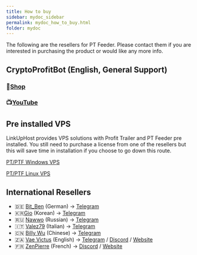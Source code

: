 ```yaml
---
title: How to buy
sidebar: mydoc_sidebar
permalink: mydoc_how_to_buy.html
folder: mydoc
---
```


The following are the resellers for PT Feeder. Please contact them if you are interested in purchasing the product or would like any more info. 

## CryptoProfitBot (English, General Support)

### 💸[Shop](https://cryptoprofitbot.com/)
### 📺[YouTube](https://www.youtube.com/channel/UCCG84JjbL1Y38aN1Vtoa3ag)

## Pre installed VPS

LinkUpHost provides VPS solutions with Profit Trailer and PT Feeder pre installed. You still need to purchase a license from one of the resellers but this will save time in installation if you choose to go down this route. 

[PT/PTF Windows VPS](https://linkuphost.com/clients/cart.php?a=add&pid=28)

[PT/PTF Linux VPS](https://linkuphost.com/clients/cart.php?a=add&pid=29)

## International Resellers

- 🇩🇪 [Bit_Ben](https://telegram.me/bit_ben) (German) → [Telegram](https://telegram.me/bit_ben)
- 🇰🇷[Gio](https://telegram.me/cnarbro) (Korean) → [Telegram](https://telegram.me/cnarbro)
- 🇷🇺 [Nawwo](https://telegram.me/t1m3c) (Russian) → [Telegram](https://telegram.me/t1m3c)
- 🇮🇹 [Valez79](https://telegram.me/Valez79) (Italian) → [Telegram](https://telegram.me/Valez79)
- 🇨🇳 [Billy Wu](https://t.me/ProfitTrailerFeeder) (Chinese) → [Telegram](https://t.me/ProfitTrailerFeeder)
- 🇿🇦 [Vae Victus](https://telegram.me/iAmVaeVictus) (English) → [Telegram](https://telegram.me/iAmVaeVictus) / [Discord](https://discordapp.com/channels/@me/337094935620747266) / [Website](https://www.cryptobotsoftware.com/)
- 🇫🇷 [ZenPierre](https://discord.gg/cQ5CX8e) (French) → [Discord](https://discord.gg/cQ5CX8e) / [Website](https://profittrailer-services.com/)
